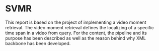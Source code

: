 # SVMR
This report is based on the project of implementing a video moment retrieval. The video moment retrieval defines the localizing of a specific time span in a video from query. For the content, the pipeline and its purpose has been described as well as the reason behind why XML backbone has been developed.
